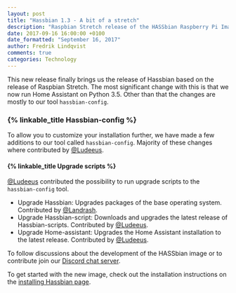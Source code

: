 ```yaml
---
layout: post
title: "Hassbian 1.3 - A bit of a stretch"
description: "Raspbian Stretch release of the HASSbian Raspberry Pi Image for Home Assistant"
date: 2017-09-16 16:00:00 +0100
date_formatted: "September 16, 2017"
author: Fredrik Lindqvist
comments: true
categories: Technology
---
```


This new release finally brings us the release of Hassbian based on the release of Raspbian Stretch. The most significant change with this is that we now run Home Assistant on Python 3.5.
Other than that the changes are mostly to our tool `hassbian-config`.

### {% linkable_title Hassbian-config %}

To allow you to customize your installation further, we have made a few additions to our tool called `hassbian-config`. Majority of these changes where contributed by [@Ludeeus][ludeeus].

#### {% linkable_title Upgrade scripts %}

[@Ludeeus][ludeeus] contributed the possibility to run upgrade scripts to the `hassbian-config` tool.  

 - Upgrade Hassbian: Upgrades packages of the base operating system. Contributed by [@Landrash][landrash]. 
 - Upgrade Hassbian-script: Downloads and upgrades the latest release of Hassbian-scripts. Contributed by [@Ludeeus][ludeeus].
 - Upgrade Home-assistant: Upgrades the Home Assistant installation to the latest release. Contributed by [@Ludeeus][ludeeus].

To follow discussions about the development of the HASSbian image or to contribute join our [Discord chat server][discord-hassbian].

To get started with the new image, check out the installation instructions on the [installing Hassbian page][install].

[landrash]: http://github.com/landrash 
[ludeeus]: http://github.com/ludeeus
[hassbian-repo]: https://github.com/home-assistant/hassbian-scripts/
[hassbian-config-release]: https://github.com/home-assistant/hassbian-scripts/releases/latest
[install]: /getting-started/installation-raspberry-pi-image/
[discord-hassbian]: https://discord.gg/RkajcgS
